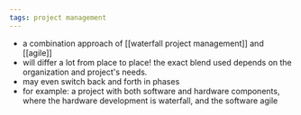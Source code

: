 ```yaml
---
tags: project management
---
```


- a combination approach of [[waterfall project management]] and [[agile]]
- will differ a lot from place to place! the exact blend used depends on the organization and project's needs.
- may even switch back and forth in phases
- for example: a project with both software and hardware components, where the hardware development is waterfall, and the software agile